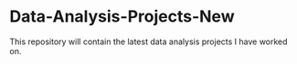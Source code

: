 # Data-Analysis-Projects-New
This repository will contain the latest data analysis projects I have worked on.
